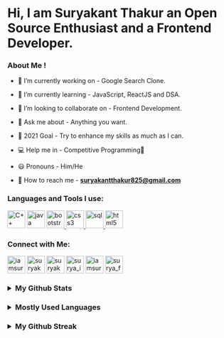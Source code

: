 # Hi, I am Suryakant Thakur an Open Source Enthusiast and a Frontend Developer.

<h3 align="left">
 About Me ! </h3>

- 🔭 I’m currently working on - Google Search Clone.

- 🌱 I’m currently learning - JavaScript, ReactJS and DSA.

- 👯 I’m looking to collaborate on - Frontend Development.

- 💬 Ask me about - Anything you want. 

- 🥅 2021 Goal - Try to enhance my skills as much as I can.
<!-- 
- ⚡ Fun fact - I usually like to code and listen to soothing music simultaneously 🎧💻  -->
- 💻 Help me in - Competitive Programming🐧

- 😃 Pronouns - Him/He

- 📧 How to reach me - **suryakantthakur825@gmail.com**



<h3 align="left"> Languages and Tools I use:</h3>
<p align="left">
    <a href="https://www.cplusplus.com/doc/tutorial/" target="_blank">
  <img src="https://img.icons8.com/color/50/4a90e2/c-plus-plus-logo.png" alt="C++"
  width="40" height="40"/></a>
   <a href="https://www.java.com/en/" target="_blank"> 
  <img src="https://img.icons8.com/color/50/fa314a/java-coffee-cup-logo.png" alt = "java" width="40" height="40"/></a>
  <a href="https://getbootstrap.com" target="_blank"> <img src="https://img.icons8.com/color/48/000000/bootstrap.png"
  alt="bootstrap" width="40" height="40"/> </a>
  <a href="https://www.w3schools.com/css/" target="_blank"> 
  <img src="https://img.icons8.com/color/48/000000/css3.png" alt="css3" width="40" height="40"/> </a>
  <a href="https://apex.oracle.com/en/" target="_blank"> 
 <img src="https://img.icons8.com/ios-glyphs/30/fa314a/sql.png" alt="sql" width="40" height="40"/> </a>
  <a href="https://www.w3.org/html/" target="_blank">  <img src="https://img.icons8.com/color/50/000000/html-5.png" alt="html5" width="40" height="40"/> </a>
</p>

<h3 align="left"> Connect with Me: </h3>
<p align="left">
<a href="https://dev.to/iamsuryakant" target="blank"> 
<img align="center" src="https://img.icons8.com/windows/32/26e07f/dev.png" alt="iamsuryakant" height="40" width="40" /></a>
<a href="https://twitter.com/iamsuryakant_" target="_blank"> 
<img align="center" src="https://img.icons8.com/fluent/48/26e07f/twitter.png" alt="suryakant" height="40" width="40" /></a> 
<a href="https://in.linkedin.com/in/iamsuryakant" target="_blank"> <img align="center" src="https://img.icons8.com/fluent/48/000000/linkedin.png" alt="suryakant_linkedin" height="40" width="40" /></a> 
<a href="https://www.instagram.com/iamsuryakant_" target="_blank" ><img align="center" src="https://img.icons8.com/fluent/48/000000/instagram-new.png"
alt="surya_ig" height="40" width="40" /></a> 
<a href="https://iamsuryakant.github.io/" target="_blank" > 
<img align="center" src="https://img.icons8.com/ios/50/fa314a/domain.png" alt="iamsuryakant" height="40" width="40" /></a>
<a href="https://facebook.com/isuryakant/" target="_blank" >
<img align="center" src="https://img.icons8.com/color/24/fa314a/facebook-circled--v1.png" alt="surya_facebook" height="40" width="40" /></a>
</p>

<h3>
<details>
<summary><strong>My Github Stats</strong></summary>
<img src = "https://github-readme-stats.vercel.app/api?username=iamsuryakant&count_private=true&include_all_commits=true&theme=buefy&show_icons=true" alt="Suryakant's Github Stats"
width="400" />
</details>
</h3>

<h3>
<details>
<summary><strong>Mostly Used Languages </strong></summary>
<img src="https://github-readme-stats.vercel.app/api/top-langs/?username=iamsuryakant&layout=compact" alt="Suryakant's mostly used Languages"/>
</details>
</h3>

<h3>
<details>
<summary><strong>My Github Streak</strong></summary>
<img src="https://github-readme-streak-stats.herokuapp.com/?user=iamsuryakant&show_icons=true&locale=en&layout=compact" alt="Suryakant's github streak" width="450" />
</details>
</h3>

